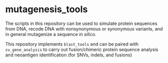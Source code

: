 # mutagenesis_tools

The scripts in this repository can be used to simulate protein sequences from DNA, recode DNA with nonsynonymous or synonymous variants, and in general mutagenize a sequence *in silico*. 

This repository implements `blast_tools` and can be paired with `sv_gene_analysis` to carry out fusion/chimeric protein sequence analysis and neoantigen identification (for SNVs, indels, and fusions)

